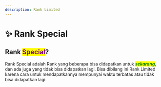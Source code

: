 ```yaml
---
description: Rank Limited
---
```


# ✨ Rank Special

## Rank <mark style="color:purple;">Special</mark>?

Rank Special adalah Rank yang beberapa bisa didapatkan untuk _<mark style="color:green;">**sekarang**</mark>_, dan ada juga yang tidak bisa didapatkan lagi. Bisa dibilang ini Rank Limited karena cara untuk mendapatkannya mempunyai waktu terbatas atau tidak bisa didapatkan lagi
